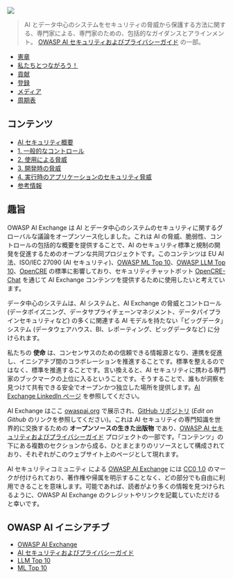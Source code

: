 ---
---

<img src="https://github.com/OWASP/www-project-ai-security-and-privacy-guide/blob/main/assets/images/aixlogosml.jpg?raw=true"> <!-- {{< image-centered src="/images/aixlogosml.jpg" alt="OWASP AI Exchange Logo" >}} -->

> AI とデータ中心のシステムをセキュリティの脅威から保護する方法に関する、専門家による、専門家のための、包括的なガイダンスとアラインメント。 [OWASP AI セキュリティおよびプライバシーガイド](https://owasp.org/www-project-ai-security-and-privacy-guide/) の一部。

<!-- {{< spacer height="40" >}} -->

<!-- {{< cards >}} -->
- [憲章](charter.md)    <!-- {{< small-card link="/charter" title="憲章" icon="document-text" >}} -->
- [私たちとつながろう！](connect.md)    <!-- {{< small-card link="/connect" title="私たちとつながろう！" icon="chat" >}} -->
- [貢献](contribute.md)    <!-- {{< small-card link="/contribute" title="貢献" icon="star" >}} -->
- [登録](https://forms.gle/XwEEK52y4iZQChuJ6)    <!-- {{< small-card link="https://forms.gle/XwEEK52y4iZQChuJ6" title="登録" icon="login" >}} -->
- [メディア](media.md)    <!-- {{< small-card link="/media" title="メディア" icon="speakerphone" >}} -->
- [周期表](docs/ai_security_overview.md#periodic-table-of-ai-security)    <!-- {{< small-card link="/goto/periodictable/" title="周期表" icon="document-text">}} -->
<!-- {{< /cards >}} -->

## コンテンツ

<!-- {{< cards >}} -->
- [AI セキュリティ概要](docs/ai_security_overview.md)    <!-- {{< small-card link="/docs/ai_security_overview/" title="AI セキュリティ概要">}} -->
- [1. 一般的なコントロール](docs/1_general_controls.md)    <!-- {{< small-card link="/docs/1_general_controls/" title="1. 一般的なコントロール">}} -->
- [2. 使用による脅威](docs/2_threats_through_use.md)    <!-- {{< small-card link="/docs/2_threats_through_use/" title="2. 使用による脅威">}} -->
- [3. 開発時の脅威](docs/3_development_time_threats.md)    <!-- {{< small-card link="/docs/3_development_time_threats/" title="3. 開発時の脅威">}} -->
- [4. 実行時のアプリケーションのセキュリティ脅威](docs/4_runtime_application_security_threats.md)    <!-- {{< small-card link="/docs/4_runtime_application_security_threats/" title="4. 実行時のアプリケーションのセキュリティ脅威">}} -->
- [参考情報](docs/ai_security_references.md)    <!-- {{< small-card link="/docs/ai_security_references/" title="References">}} -->
<!-- {{< /cards >}} -->

## 趣旨

OWASP AI Exchange は AI とデータ中心のシステムのセキュリティに関するグローバルな議論をオープンソース化しました。これは AI の脅威、脆弱性、コントロールの包括的な概要を提供することで、AI のセキュリティ標準と規制の開発を促進するためのオープンな共同プロジェクトです。このコンテンツは EU AI 法、ISO/IEC 27090 (AI セキュリティ)、[OWASP ML Top 10](https://mltop10.info/)、[OWASP LLM Top 10](https://llmtop10.com/)、[OpenCRE](https://opencre.org) の標準に影響しており、セキュリティチャットボット [OpenCRE-Chat](https://opencre.org/chatbot) を通じて AI Exchange コンテンツを提供するために使用したいと考えています。

データ中心のシステムは、AI システムと、AI Exchange の脅威とコントロール (データポイズニング、データサプライチェーンマネジメント、データパイプラインセキュリティなど) の多くに関連する AI モデルを持たない「ビッグデータ」システム (データウェアハウス、BI、レポーティング、ビッグデータなど) に分けられます。

私たちの **使命** は、コンセンサスのための信頼できる情報源となり、連携を促進し、イニシアチブ間のコラボレーションを推進することです。標準を整えるのではなく、標準を推進することです。言い換えると、AI セキュリティに携わる専門家のブックマークの上位に入るということです。そうすることで、誰もが洞察を見つけて共有できる安全でオープンかつ独立した場所を提供します。[AI Exchange LinkedIn ページ](https://www.linkedin.com/company/owasp-ai-exchange/) を参照してください。

AI Exchange はここ [owaspai.org](https://owaspai.org) で展示され、[GitHub リポジトリ](https://github.com/OWASP/www-project-ai-security-and-privacy-guide/tree/main/content/ai_exchange/content) (_Edit on Github_ のリンクを参照してください)。これは AI セキュリティの専門知識を世界的に交換するための **オープンソースの生きた出版物** であり、[OWASP AI セキュリティおよびプライバシーガイド](https://owasp.org/www-project-ai-security-and-privacy-guide/) プロジェクトの一部です。「コンテンツ」の下にある複数のセクションから成る、ひとまとまりのリソースとして構成されており、それぞれがこのウェブサイト上のページとして現れます。

<p xmlns:cc="http://creativecommons.org/ns#" xmlns:dct="http://purl.org/dc/terms/"><span property="cc:attributionName">AI セキュリティコミュニティ</span> による <a property="dct:title" rel="cc:attributionURL" href="https://owaspai.org">OWASP AI Exchange</a> には <a href="http://creativecommons.org/publicdomain/zero/1.0?ref=chooser-v1" target="_blank" rel="license noopener noreferrer" style="display:inline-block;">CC0 1.0</a> のマークが付けられており、著作権や帰属を明示することなく、どの部分でも自由に利用できることを意味します。可能であれば、読者がより多くの情報を見つけられるように、OWASP AI Exchange のクレジットやリンクを記載していただけると幸いです。</p>

## OWASP AI イニシアチブ

<!-- {{< cards >}} -->
- [OWASP AI Exchange](https://owaspai.org/)    <!-- {{< small-card link="https://owaspai.org/" title="OWASP AI Exchange (this)" icon="lock-closed" >}} -->
- [AI セキュリティおよびプライバシーガイド](https://owasp.org/www-project-ai-security-and-privacy-guide/)    <!-- {{< small-card link="https://owasp.org/www-project-ai-security-and-privacy-guide/" title="AI セキュリティおよびプライバシーガイド" icon="lock-closed" >}} -->
- [LLM Top 10](https://llmtop10.com/)    <!-- {{< small-card link="https://llmtop10.com/" title="LLM Top 10" icon="brain" >}} -->
- [ML Top 10](https://mltop10.info/)    <!-- {{< small-card link="https://mltop10.info/" title="ML Top 10" icon="machinelearning" >}} -->
<!-- {{< /cards >}} -->
